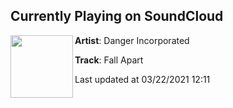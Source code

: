 ## Currently Playing on SoundCloud

[<img align="left" width="100" src="https://i1.sndcdn.com/artworks-87LtOqlO2oOf-0-t500x500.jpg">](https://soundcloud.com/danger-incorporated/fall-apart?in=danger-incorporated/sets/hackers-of-the-world-unite-1)

**Artist**: Danger Incorporated 

**Track**: Fall Apart

Last updated at 03/22/2021 12:11
